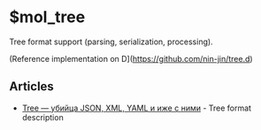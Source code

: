 # $mol_tree

Tree format support (parsing, serialization, processing).

(Reference implementation on D](https://github.com/nin-jin/tree.d)

## Articles

* [Tree — убийца JSON, XML, YAML и иже с ними](https://habrahabr.ru/post/248147/) - Tree format description
